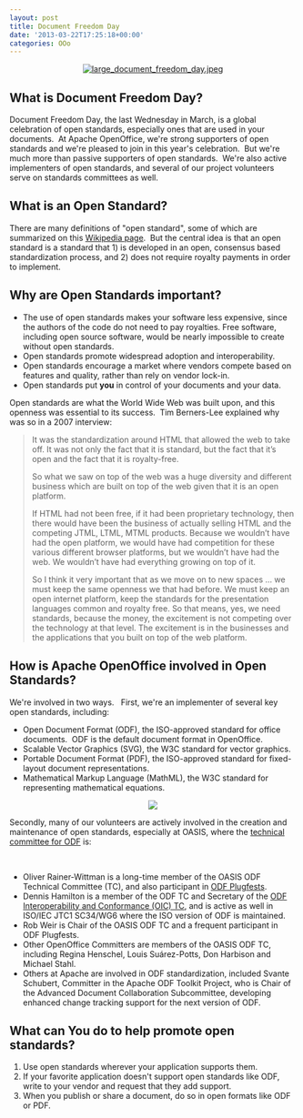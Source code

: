 ```yaml
---
layout: post
title: Document Freedom Day
date: '2013-03-22T17:25:18+00:00'
categories: OOo
---
```

<p> </p> 
  <p> </p> 
  <p align="center"><a href="https://blogs.apache.org/OOo/mediaresource/48dcceda-acd3-4f7b-baf3-f94eb7bef82d"><img alt="large_document_freedom_day.jpeg" src="https://blogs.apache.org/OOo/mediaresource/48dcceda-acd3-4f7b-baf3-f94eb7bef82d" /></a> </p> 
  <h2>What is Document Freedom Day? <br /></h2> 
  <p>Document Freedom Day, the last Wednesday in March, is a global celebration of open standards, especially ones that are used in your documents.&nbsp; At Apache OpenOffice, we're strong supporters of open standards and we're pleased to join in this year's celebration.&nbsp; But we're much more than passive supporters of open standards.&nbsp; We're also active implementers of open standards, and several of our project volunteers serve on standards committees as well. <br /></p> 
  <h2>What is an Open Standard?&nbsp; <br /></h2> 
  <p>There are many definitions of &quot;open standard&quot;, some of which are summarized on this <a href="http://en.wikipedia.org/wiki/Open_standard">Wikipedia page</a>.&nbsp; But the central idea is that an open standard is a standard that 1) is developed in an open, consensus based standardization process, and 2) does not require royalty payments in order to implement.&nbsp; <br /></p> 
  <h2>Why are Open Standards important?

</h2> 
  <ul> 
    <li>The use of open standards makes your software less expensive, since 
the authors of the code do not need to pay royalties.  Free software, 
including open source
        software, would be nearly impossible to create without open 
standards.</li> 
    <li>Open standards promote widespread adoption and interoperability.<br /></li> 
    <li>Open standards encourage a market where vendors compete based on features and quality, rather than rely on vendor lock-in.</li> 
    <li>Open standards put <b>you</b> in control of your documents and your data.</li> 
  </ul> 
  <p>Open standards are what the World Wide Web was built upon, and this openness was essential to its success.&nbsp; Tim Berners-Lee explained why was so in a 2007 interview:</p> 
  <blockquote> 
    <p>It was the standardization around HTML that allowed the 
web to take off. It was not only the fact that it is standard, but the 
fact that it’s open and the fact that it is royalty-free.</p> 
    <p>So what we saw on top of the web was a huge diversity and different 
business which are built on top of the web given that it is an open 
platform.</p> 
    <p>If HTML had not been free, if it had been proprietary technology, 
then there would have been the business of actually selling HTML and the
 competing JTML, LTML, MTML products. Because we wouldn’t have had the 
open platform, we would have had competition for these various different
 browser platforms, but we wouldn’t have had the web. We wouldn’t have 
had everything growing on top of it.</p> 
    <p>So I think it very important that as we move on to new spaces … we 
must keep the same openness we that had before. We must keep an open 
internet platform, keep the standards for the presentation languages 
common and royalty free. So that means, yes, we need standards, because 
the money, the excitement is not competing over the technology at that 
level. The excitement is in the businesses and the applications that you
 built on top of the web platform.</p> 
  </blockquote> 
  <p> </p> 
  <h2>How is Apache OpenOffice involved in Open Standards?</h2> 
  <p>We're involved in two ways. &nbsp; First, we're an implementer of several key open standards, including: <br /></p> 
  <ul> 
    <li>Open Document Format (ODF), the ISO-approved standard for office documents.&nbsp; ODF is the default document format in OpenOffice.<br /></li> 
    <li>Scalable Vector Graphics (SVG), the W3C standard for vector graphics.</li> 
    <li>Portable Document Format (PDF), the ISO-approved standard for 
fixed-layout document representations.</li> 
    <li>Mathematical Markup Language (MathML), the W3C standard for 
representing mathematical equations.</li> 
  </ul> 
  <p align="center"><a href="https://www.oasis-open.org/committees/tc_home.php?wg_abbrev=office"><img src="http://opendocument.xml.org/sites/opendocument.xml.org/files/u2/odf-community.jpg" /></a></p> 
  <p>Secondly, many of our volunteers are actively involved in the creation and maintenance of open standards, especially at OASIS, where the <a href="https://www.oasis-open.org/committees/office/">technical committee for ODF</a> is:</p> 
  <p> </p> 
  <p><br /></p> 
  <ul> 
    <li>Oliver Rainer-Wittman is a long-time member of the OASIS ODF Technical Committee (TC), and also participant in <a href="http://www.odfplugfest.org/">ODF Plugfests</a>.</li> 
    <li>Dennis Hamilton is a member of the ODF TC and Secretary of the <a href="https://www.oasis-open.org/committees/oic/">ODF Interoperability and Conformance (OIC) TC</a>, and is active as well in ISO/IEC JTC1 SC34/WG6 where the ISO version of ODF is maintained.<br /></li> 
    <li>Rob Weir is Chair of the OASIS ODF TC and a frequent participant in ODF Plugfests.<br /></li> 
    <li>Other OpenOffice Committers are members of the OASIS ODF TC, including Regina Henschel, Louis<span class="gD" name="Louis Suárez-Potts"> Suárez-Potts</span><span class="go"></span>, Don Harbison and Michael Stahl.<br /></li> 
    <li>Others at Apache are involved in ODF standardization, included Svante Schubert, Committer in the Apache ODF Toolkit Project, who is Chair of the Advanced Document Collaboration Subcommittee, developing enhanced change tracking support for the next version of ODF.<br /></li> 
  </ul> 
  <h2>What can You do to help promote open standards?

</h2> 
  <ol> 
    <li>Use open standards wherever your application supports them.</li> 
    <li>If your favorite application doesn't support open standards like ODF, write to your vendor and request that they add support.<br /></li> 
    <li>When you publish or share a document, do so in open formats like ODF or PDF.<br /></li> 
  </ol> 
  <p><br /></p> 
  <ol> </ol>
